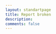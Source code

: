 ```yaml
---
layout: standartpage
title: Report broken
description:
comments: false
---
```


<script type="text/javascript" src="https://form.jotform.com/jsform/73113960044954"></script>
